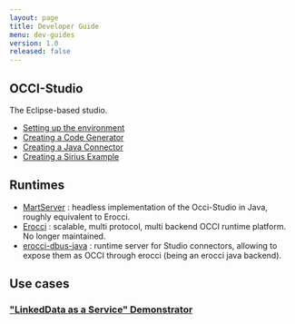 ```yaml
---
layout: page
title: Developer Guide
menu: dev-guides
version: 1.0
released: false
---
```


## OCCI-Studio

The Eclipse-based studio.

* [Setting up the environment](studio-setting-up-the-environment.html)
* [Creating a Code Generator](studio-creating-a-code-generator.html)
* [Creating a Java Connector](studio-creating-a-java-connector.html)
* [Creating a Sirius Example](studio-creating-a-sirius-example.html)

## Runtimes

* [MartServer](https://github.com/occiware/MartServer) : headless implementation of the Occi-Studio in Java, roughly equivalent to Erocci.
* [Erocci](http://erocci.ow2.org) : scalable, multi protocol, multi backend OCCI runtime platform. No longer maintained.
* [erocci-dbus-java](http://github.com/occiware/erocci-dbus-java) : runtime server for Studio connectors, allowing to expose them as OCCI through erocci (being an erocci java backend).

## Use cases

### ["LinkedData as a Service" Demonstrator](use-cases-ldaas-demonstrator.html)
